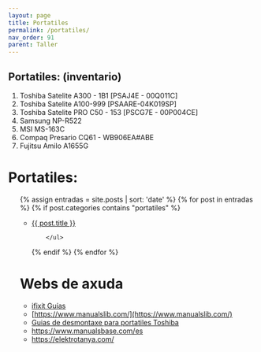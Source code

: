 ```yaml
---
layout: page
title: Portatiles
permalink: /portatiles/
nav_order: 91
parent: Taller
---
```

Portatiles: (inventario)
--- 

1. Toshiba Satelite A300 - 1B1 [PSAJ4E - 00Q011C]
2. Toshiba Satelite  A100-999 [PSAARE-04K019SP]
3. Toshiba Satelite PRO  C50   - 153 [PSCG7E - 00P004CE]
4. Samsung NP-R522 
5. MSI MS-163C 
6. Compaq Presario CQ61  - WB906EA#ABE
7. Fujitsu  Amilo A1655G

# Portatiles:

<ul>
 {% assign entradas = site.posts | sort: 'date' %}
  {% for post in entradas %}
   {% if post.categories contains "portatiles" %}
        <ul>
          <li>
             <a class="post-link" href="{{ post.url | prepend: site.baseurl }}">{{ post.title }}</a>
          </li>
          
        </ul>
   {% endif %}
  {% endfor %}
</ul>


# Webs de axuda
- [ifixit Guías](https://es.ifixit.com/Gu%C3%ADa?)
- [https://www.manualslib.com/](https://www.manualslib.com/)
- [Guias de desmontaxe para portatiles Toshiba](http://www.irisvista.com/tech/)
- https://www.manualsbase.com/es
- [https://elektrotanya.com/ ](https://elektrotanya.com/ )

